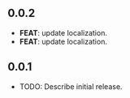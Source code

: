## 0.0.2

 - **FEAT**: update localization.
 - **FEAT**: update localization.

## 0.0.1

* TODO: Describe initial release.
